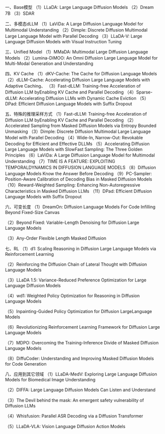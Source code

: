 一、Base模型
（1）LLaDA: Large Language Diffusion Models
（2）Dream 7B
（3）SDAR
	
二、多模态dLLM
（1）LaViDa: A Large Diffusion Language Model for Multimodal Understanding
（2）Dimple: Discrete Diffusion Multimodal Large Language Model with Parallel Decoding
（3）LLaDA-V: Large Language Diffusion Models with Visual Instruction Tuning
	
三、Unified Model
（1）MMaDA: Multimodal Large Diffusion Language Models
（2）Lumina-DiMOO: An Omni Diffusion Large Language Model for Multi-Modal Generation and Understanding
	
四、KV Cache
（1）dKV-Cache: The Cache for Diffusion Language Models
（2）dLLM-Cache: Accelerating Diffusion Large Language Models with Adaptive Caching、
（3）Fast-dLLM: Training-free Acceleration of Diffusion LLM byEnabling KV Cache and Parallel Decoding
（4）Sparse-dLLM: Accelerating Diffusion LLMs with Dynamic Cache Eviction
（5）DPad: Efficient Diffusion Language Models with Suffix Dropout
	
五、特殊的推理采样方式
（1）Fast-dLLM: Training-free Acceleration of Diffusion LLM byEnabling KV Cache and Parallel Decoding
（2）Accelerated Sampling from Masked Diffusion Models via Entropy Bounded Unmasking
（3）Dimple:  Discrete Diffusion Multimodal Large Language Model with Parallel Decoding
（4）Wide-In, Narrow-Out: Revokable Decoding for Efficient and Effective DLLMs
（5）Accelerating Diffusion Large Language Models with SlowFast Sampling:  The Three Golden Principles
（6）LaViDa: A Large Diffusion Language Model for Multimodal Understanding
（7）TIME IS A FEATURE: EXPLOITING TEMPORALDYNAMICS IN DIFFUSION LANGUAGE MODELS
（8）Diffusion Language Models Know the Answer Before Decoding
（9）PC-Sampler: Position-Aware Calibration of Decoding Bias in Masked Diffusion Models
（10）Reward-Weighted Sampling: Enhancing Non-Autoregressive Characteristics in Masked Diffusion LLMs
（11）DPad: Efficient Diffusion Language Models with Suffix Dropout

六、可变长度
（1）DreamOn: Diffusion Language Models For Code Infilling Beyond Fixed-Size Canvas
	
（2）Beyond Fixed: Variable-Length Denoising for Diffusion Large Language Models
	
（3）Any-Order Flexible Length Masked Diffusion
	
七、RL
（1）d1: Scaling Reasoning in Diffusion Large Language Models via Reinforcement Learning
	
（2）Reinforcing the Diffusion Chain of Lateral Thought with Diffusion Language Models
	
（3）LLaDA 1.5: Variance-Reduced Preference Optimization for Large Language Diffusion Models
	
（4）wd1: Weighted Policy Optimization for Reasoning in Diffusion Language Models
	
（5）Inpainting-Guided Policy Optimization for Diffusion LargeLanguage Models
	
（6）Revolutionizing Reinforcement Learning Framework for Diffusion Large Language Models
	
（7）MDPO: Overcoming the Training-Inference Divide of Masked Diffusion Language Models
	
（8）DiffuCoder: Understanding and Improving Masked Diffusion Models for Code Generation
	
八、应用到其它领域
（1）LLaDA-MedV: Exploring Large Language Diffusion Models for Biomedical Image Understanding
	
（2）DIFFA: Large Language Diffusion Models Can Listen and Understand
	
（3）The Devil behind the mask: An emergent safety vulnerability of Diffusion LLMs
	
（4）Whisfusion: Parallel ASR Decoding via a Diffusion Transformer
	
（5）LLaDA-VLA: Vision Language Diffusion Action Models
